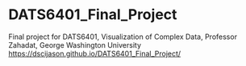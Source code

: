 # DATS6401_Final_Project
Final project for DATS6401, Visualization of Complex Data, Professor Zahadat, George Washington University
https://dscijason.github.io/DATS6401_Final_Project/
